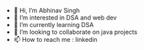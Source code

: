 - 👋 Hi, I’m Abhinav Singh
- 👀 I’m interested in DSA and web dev
- 🌱 I’m currently learning DSA
- 💞️ I’m looking to collaborate on java projects
- 📫 How to reach me :  linkedin

<!---
YASHSINGHJI/YASHSINGHJI is a ✨ special ✨ repository because its `README.md` (this file) appears on your GitHub profile.
You can click the Preview link to take a look at your changes.
--->
